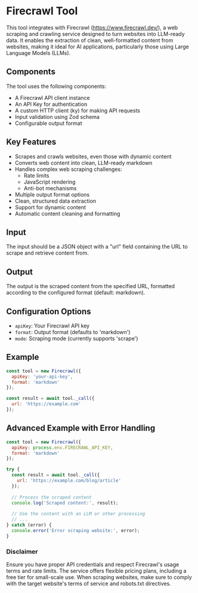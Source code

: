 # Firecrawl Tool

This tool integrates with Firecrawl (https://www.firecrawl.dev/), a web scraping and crawling service designed to turn websites into LLM-ready data. It enables the extraction of clean, well-formatted content from websites, making it ideal for AI applications, particularly those using Large Language Models (LLMs).

## Components

The tool uses the following components:

- A Firecrawl API client instance
- An API Key for authentication
- A custom HTTP client (ky) for making API requests
- Input validation using Zod schema
- Configurable output format

## Key Features

- Scrapes and crawls websites, even those with dynamic content
- Converts web content into clean, LLM-ready markdown
- Handles complex web scraping challenges:
  - Rate limits
  - JavaScript rendering
  - Anti-bot mechanisms
- Multiple output format options
- Clean, structured data extraction
- Support for dynamic content
- Automatic content cleaning and formatting

## Input

The input should be a JSON object with a "url" field containing the URL to scrape and retrieve content from.

## Output

The output is the scraped content from the specified URL, formatted according to the configured format (default: markdown).

## Configuration Options

- `apiKey`: Your Firecrawl API key
- `format`: Output format (defaults to 'markdown')
- `mode`: Scraping mode (currently supports 'scrape')

## Example

```javascript
const tool = new Firecrawl({
  apiKey: 'your-api-key',
  format: 'markdown'
});

const result = await tool._call({ 
  url: 'https://example.com' 
});
```

## Advanced Example with Error Handling

```javascript
const tool = new Firecrawl({
  apiKey: process.env.FIRECRAWL_API_KEY,
  format: 'markdown'
});

try {
  const result = await tool._call({ 
    url: 'https://example.com/blog/article' 
  });
  
  // Process the scraped content
  console.log('Scraped content:', result);
  
  // Use the content with an LLM or other processing
  // ...
} catch (error) {
  console.error('Error scraping website:', error);
}
```

### Disclaimer

Ensure you have proper API credentials and respect Firecrawl's usage terms and rate limits. The service offers flexible pricing plans, including a free tier for small-scale use. When scraping websites, make sure to comply with the target website's terms of service and robots.txt directives. 